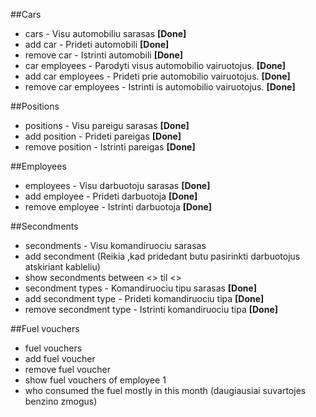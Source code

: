 ##Cars

- cars - Visu automobiliu sarasas **[Done]**
- add car - Prideti automobili **[Done]**
- remove car - Istrinti automobili **[Done]**
- car employees - Parodyti visus automobilio vairuotojus. **[Done]**
- add car employees - Prideti prie automobilio vairuotojus. **[Done]**
- remove car employees - Istrinti is automobilio vairuotojus. **[Done]**


##Positions

- positions - Visu pareigu sarasas **[Done]**
- add position - Prideti pareigas **[Done]**
- remove position - Istrinti pareigas **[Done]**

##Employees

- employees - Visu darbuotoju sarasas **[Done]**
- add employee - Prideti darbuotoja **[Done]**
- remove employee - Istrinti darbuotoja **[Done]**

##Secondments

- secondments - Visu komandiruociu sarasas
- add secondment (Reikia ,kad pridedant butu pasirinkti darbuotojus atskiriant kableliu)
- show secondments between <> til <>
- secondment types - Komandiruociu tipu sarasas **[Done]**
- add secondment type - Prideti komandiruociu tipa **[Done]**
- remove secondment type - Istrinti komandiruociu tipa **[Done]**

##Fuel vouchers
- fuel vouchers
- add fuel voucher
- remove fuel voucher
- show fuel vouchers of employee 1
- who consumed the fuel mostly in this month (daugiausiai suvartojes benzino zmogus)
